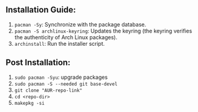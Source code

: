## Installation Guide:

1. `pacman -Sy`: Synchronize with the package database.
2. `pacman -S archlinux-keyring`: Updates the keyring (the keyring verifies the authenticity of Arch Linux packages).
3. `archinstall`: Run the installer script.


## Post Installation:

1. `sudo pacman -Syu`: upgrade packages
2. `sudo pacman -S --needed git base-devel`
3. `git clone "AUR-repo-link"`
4. `cd <repo-dir>`
5. `makepkg -si`
